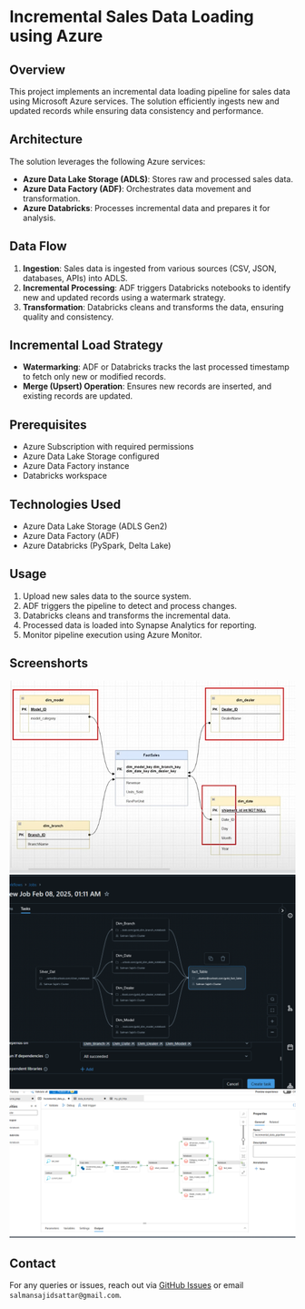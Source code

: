 # Incremental Sales Data Loading using Azure

## Overview
This project implements an incremental data loading pipeline for sales data using Microsoft Azure services. The solution efficiently ingests new and updated records while ensuring data consistency and performance.

## Architecture
The solution leverages the following Azure services:

- **Azure Data Lake Storage (ADLS)**: Stores raw and processed sales data.
- **Azure Data Factory (ADF)**: Orchestrates data movement and transformation.
- **Azure Databricks**: Processes incremental data and prepares it for analysis.


## Data Flow
1. **Ingestion**: Sales data is ingested from various sources (CSV, JSON, databases, APIs) into ADLS.
2. **Incremental Processing**: ADF triggers Databricks notebooks to identify new and updated records using a watermark strategy.
3. **Transformation**: Databricks cleans and transforms the data, ensuring quality and consistency.


## Incremental Load Strategy
- **Watermarking**: ADF or Databricks tracks the last processed timestamp to fetch only new or modified records.
- **Merge (Upsert) Operation**: Ensures new records are inserted, and existing records are updated.

## Prerequisites
- Azure Subscription with required permissions
- Azure Data Lake Storage configured
- Azure Data Factory instance
- Databricks workspace


## Technologies Used
- Azure Data Lake Storage (ADLS Gen2)
- Azure Data Factory (ADF)
- Azure Databricks (PySpark, Delta Lake)

## Usage
1. Upload new sales data to the source system.
2. ADF triggers the pipeline to detect and process changes.
3. Databricks cleans and transforms the incremental data.
4. Processed data is loaded into Synapse Analytics for reporting.
5. Monitor pipeline execution using Azure Monitor.
   
## Screenshorts
![App Screenshot](https://github.com/salmansajidsattar/Incremental_Sales_Data_Load_Azure/blob/main/img/Screenshot%202025-02-07%20204831.png)
![App Screenshot](https://github.com/salmansajidsattar/Incremental_Sales_Data_Load_Azure/blob/main/img/Screenshot%202025-02-08%20013306.png)
![App Screenshot](https://github.com/salmansajidsattar/Incremental_Sales_Data_Load_Azure/blob/main/img/Incremental_pipeline.png)


## Contact
For any queries or issues, reach out via [GitHub Issues](https://github.com/your-repo/issues) or email `salmansajidsattar@gmail.com`.

